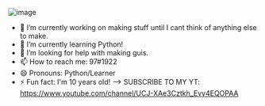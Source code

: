 ![image](https://user-images.githubusercontent.com/126921632/223015031-597d5ef6-3965-4484-a876-ab42e6e0bc79.png)

- 🔭 I’m currently working on making stuff until I cant think of anything else to make.
- 🌱 I’m currently learning Python!
- 🤔 I’m looking for help with making guis.
- 📫 How to reach me: 97#1922
- 😄 Pronouns: Python/Learner
- ⚡ Fun fact: I'm 10 years old!
--> SUBSCRIBE TO MY YT: https://www.youtube.com/channel/UCJ-XAe3Cztkh_Evy4EQOPAA
